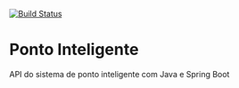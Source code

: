 [![Build Status](https://travis-ci.com/169844/ponto-inteligente-api.svg?branch=master)](https://travis-ci.com/169844/ponto-inteligente-api)

# Ponto Inteligente
API do sistema de ponto inteligente com Java e Spring Boot
